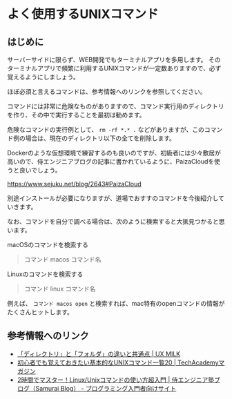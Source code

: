 # よく使用するUNIXコマンド


## はじめに

サーバーサイドに限らず、WEB開発でもターミナルアプリを多用します。
そのターミナルアプリで頻繁に利用するUNIXコマンドが一定数ありますので、必ず覚えるようにしましょう。

ほぼ必須と言えるコマンドは、参考情報へのリンクを参照してください。

コマンドには非常に危険なものがありますので、コマンド実行用のディレクトリを作り、その中で実行することを最初は勧めます。

危険なコマンドの実行例として、 `rm -rf *.* .` などがありますが、このコマンド例の場合は、現在のディレクトリ以下の全てを削除します。

Dockerのような仮想環境で練習するのも良いのですが、初級者には少々敷居が高いので、侍エンジニアブログの記事に書かれているように、PaizaCloudを使うと良いでしょう。

https://www.sejuku.net/blog/2643#PaizaCloud

別途インストールが必要になりますが、道場でおすすのコマンドを今後紹介していきます。

なお、コマンドを自分で調べる場合は、次のように検索すると大抵見つかると思います。

macOSのコマンドを検索する
> コマンド macos コマンド名

Linuxのコマンドを検索する
> コマンド linux コマンド名

例えば、 `コマンド macos open` と検索すれば、mac特有のopenコマンドの情報がたくさんヒットします。


## 参考情報へのリンク

- [「ディレクトリ」と「フォルダ」の違いと共通点 | UX MILK](https://uxmilk.jp/27546)
- [初心者でも覚えておきたい基本的なUNIXコマンド一覧20 | TechAcademyマガジン](https://techacademy.jp/magazine/6406)
- [2時間でマスター！Linux/Unixコマンドの使い方超入門 | 侍エンジニア塾ブログ（Samurai Blog） - プログラミング入門者向けサイト](https://www.sejuku.net/blog/2643)


